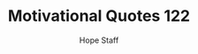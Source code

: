 ---
image: /assets/img/mq/mq_122_hemingway.png
title: Motivational Quotes 122
categories:
  - Motivational Quotes
author: Hope Staff
notes: Motivational Quotes 122
embed: >-
  EMBED_GOES_HERE
transcript: >-
  SOME LINES OF TEXT START HERE
---